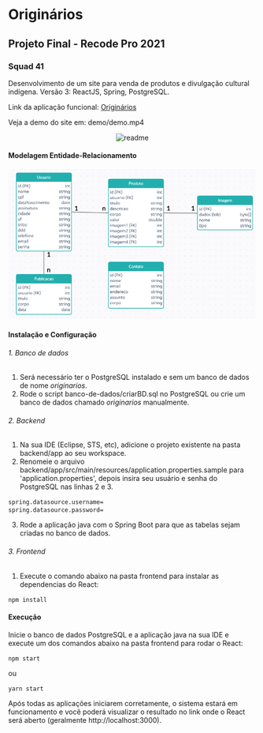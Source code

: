 # Originários
## Projeto Final - Recode Pro 2021
### Squad 41

Desenvolvimento de um site para venda de produtos e divulgação cultural indígena.
Versão 3: ReactJS, Spring, PostgreSQL.

Link da aplicação funcional: <a href="https://originarios.herokuapp.com/" target="_blank">Originários</a>

Veja a demo do site em: demo/demo.mp4

<div align="center">
  <img alt="readme" title="readme" src="./gif/readme.gif"/>
</div>

#### Modelagem Entidade-Relacionamento
![Modelagem Entidade-Relacionamento](./banco-de-dados/modelagem_ER.PNG)

#### Instalação e Configuração

###### 1. Banco de dados
1. Será necessário ter o PostgreSQL instalado e sem um banco de dados de nome *originarios*.
2. Rode o script banco-de-dados/criarBD.sql no PostgreSQL ou crie um banco de dados chamado *originarios* manualmente.

###### 2. Backend
1. Na sua IDE (Eclipse, STS, etc), adicione o projeto existente na pasta backend/app ao seu workspace.
2. Renomeie o arquivo backend/app/src/main/resources/application.properties.sample para 'application.properties', depois insira seu usuário e senha do PostgreSQL nas linhas 2 e 3.
```
spring.datasource.username=
spring.datasource.password=
```
3. Rode a aplicação java com o Spring Boot para que as tabelas sejam criadas no banco de dados.

###### 3. Frontend
1. Execute o comando abaixo na pasta frontend para instalar as dependencias do React:
```
npm install
```

#### Execução
Inicie o banco de dados PostgreSQL e a aplicação java na sua IDE e execute um dos comandos abaixo na pasta frontend para rodar o React:
```
npm start
```
ou

```
yarn start
```
Após todas as aplicações iniciarem corretamente, o sistema estará em funcionamento e você poderá visualizar o resultado no link onde o React será aberto (geralmente http://localhost:3000).